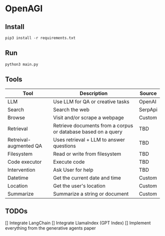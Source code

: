 # OpenAGI

## Install
```console
pip3 install -r requirements.txt
```

## Run
```console
python3 main.py
```

## Tools
| Tool | Description | Source |
| --- | --- | --- |
| LLM | Use LLM for QA or creative tasks | OpenAI |
| Search | Search the web | SerpApi |
| Browse | Visit and/or scrape a webpage | Custom |
| Retrieval | Retrieve documents from a corpus or database based on a query | TBD |
| Retreival-augmented QA | Uses retrieval + LLM to answer questions | TBD |
| Filesystem | Read or write from filesystem | TBD |
| Code executor | Execute code | TBD |
| Intervention | Ask User for help | TBD |
| Datetime | Get the current date and time | Custom |
| Location | Get the user's location | Custom |
| Summarize | Summarize a string or document | Custom |

## TODOs
[] Integrate LangChain
[] Integrate LlamaIndex (GPT Index)
[] Implement everything from the generative agents paper
